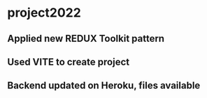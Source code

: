 # project2022

## Applied new REDUX Toolkit pattern
## Used VITE to create project
## Backend updated on Heroku, files available
